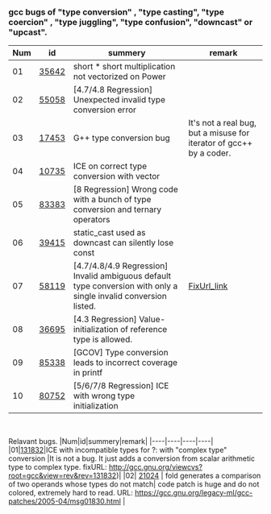 ### gcc bugs of "type conversion" , "type casting", "type coercion" , "type juggling", "type confusion", "downcast" or "upcast".

|Num|id|summery|remark|
|----|----|----|----|
|01|[35642](https://gcc.gnu.org/bugzilla/show_bug.cgi?id=35642) | short * short multiplication not vectorized on Power |  |
|02|[55058](https://gcc.gnu.org/bugzilla/show_bug.cgi?id=55058) | [4.7/4.8 Regression] Unexpected invalid type conversion error | |
|03|[17453](https://gcc.gnu.org/bugzilla/show_bug.cgi?id=17453) | G++ type conversion bug | It's not a real bug, but a misuse for iterator of gcc++ by a coder. |
|04|[10735](https://gcc.gnu.org/bugzilla/show_bug.cgi?id=10735) | ICE on correct type conversion with vector| |
|05|[83383](https://gcc.gnu.org/bugzilla/show_bug.cgi?id=83383) | [8 Regression] Wrong code with a bunch of type conversion and ternary operators | |
|06|[39415](https://gcc.gnu.org/bugzilla/show_bug.cgi?id=39415) |static_cast used as downcast can silently lose const | | 
|07|[58119](https://gcc.gnu.org/bugzilla/show_bug.cgi?id=58119) | [4.7/4.8/4.9 Regression] Invalid ambiguous default type conversion with only a single invalid conversion listed. | [FixUrl_link](https://gcc.gnu.org/git/?p=gcc.git;a=commitdiff;h=4e2a8865a76ea268c07d3708cb8efd7f211f87d1;hp=1a9317cf579b4afaba01774e45b037d7f6fe9854)|
|08|[36695](https://gcc.gnu.org/bugzilla/show_bug.cgi?id=36695) | [4.3 Regression] Value-initialization of reference type is allowed. | | 
|09|[85338](https://gcc.gnu.org/bugzilla/show_bug.cgi?id=85338) |  [GCOV] Type conversion leads to incorrect coverage in printf | | 
|10|[80752](https://gcc.gnu.org/bugzilla/show_bug.cgi?id=80752) | [5/6/7/8 Regression] ICE with wrong type initialization | | 


&nbsp;
&nbsp;
&nbsp;
&nbsp;

Relavant bugs.
|Num|id|summery|remark|
|----|----|----|----|
|01|[131832](https://gcc.gnu.org/bugzilla/show_bug.cgi?id=31780)|ICE with incompatible types for ?: with "complex type" conversion |It is not a bug. It just adds a conversion from scalar arithmetic type to complex type. fixURL: http://gcc.gnu.org/viewcvs?root=gcc&view=rev&rev=131832)|
|02| [21024](https://gcc.gnu.org/bugzilla/show_bug.cgi?id=21024) | fold generates a comparison of two operands whose types do not match| code patch is huge and do not colored, extremely hard to read. URL: https://gcc.gnu.org/legacy-ml/gcc-patches/2005-04/msg01830.html |
